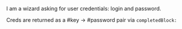 I am a wizard asking for user credentials: login and password.

Creds are returned as a #key -> #password pair via `completedBlock:`